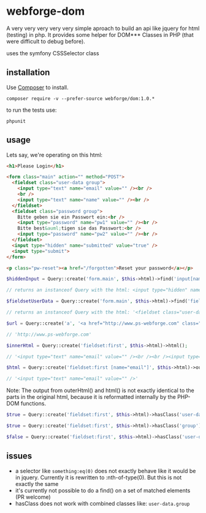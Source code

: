 webforge-dom
==========

A very very very very very simple aproach to build an api like jquery for html (testing) in php.
It provides some helper for DOM*** Classes in PHP (that were difficult to debug before).

uses the symfony CSSSelector class

## installation
Use [Composer](http://getcomposer.org) to install.
```
composer require -v --prefer-source webforge/dom:1.0.*
```

to run the tests use:
```
phpunit
```

## usage

Lets say, we're operating on this html:

```html
<h1>Please Login</h1>

<form class="main" action="" method="POST">
  <fieldset class="user-data group">
    <input type="text" name="email" value="" /><br />
    <br />
    <input type="text" name="name" value="" /><br />
  </fieldset>
  <fieldset class="password group">
    Bitte geben sie ein Passwort ein:<br />
    <input type="password" name="pw1" value="" /><br />
    Bitte best&auml;tigen sie das Passwort:<br />
    <input type="password" name="pw2" value="" /><br />
  </fieldset>
  <input type="hidden" name="submitted" value="true" />
  <input type="submit">
</form>

<p class="pw-reset"><a href="/forgotten">Reset your password</a></p>
```


```php
$hiddenInput = Query::create('form.main', $this->html)->find('input[name="submitted"]');

// returns an instanceof Query with the html: <input type="hidden" name="submitted" value="true" />
```

```php
$fieldsetUserData = Query::create('form.main', $this->html)->find('fieldset')->eq(0);

// returns an instanceof Query with the html: '<fieldset class="user-data group"><input .. <br /><input ..<br /></fieldset>'
```

```php
$url = Query::create('a', '<a href="http://www.ps-webforge.com" class="def"></a>')->attr('href');

// 'http://www.ps-webforge.com'
```

```php
$innerHtml = Query::create('fieldset:first', $this->html)->html();

// '<input type="text" name="email" value="" /><br /><br /><input type="text" name="name" value="" /><br />'
```

```php
$html = Query::create('fieldset:first [name="email"]', $this->html)->outerHtml();

// '<input type="text" name="email" value="" />'
```

Note: The output from outerHtml() and html() is not exactly identical to the parts in the original html, because it is reformatted internally by the PHP-DOM functions.

```php
$true = Query::create('fieldset:first', $this->html)->hasClass('user-data');
```

```php
$true = Query::create('fieldset:first', $this->html)->hasClass('group');
```

```php
$false = Query::create('fieldset:first', $this->html)->hasClass('user-data.group');
```

## issues

  - a selector like `something:eq(0)` does not exactly behave like it would be in jquery. Currently it is rewritten to :nth-of-type(0). But this is not exactly the same
  - it's currently not possible to do a find() on a set of matched elements (PR welcome)
  - hasClass does not work with combined classes like: `user-data.group`
